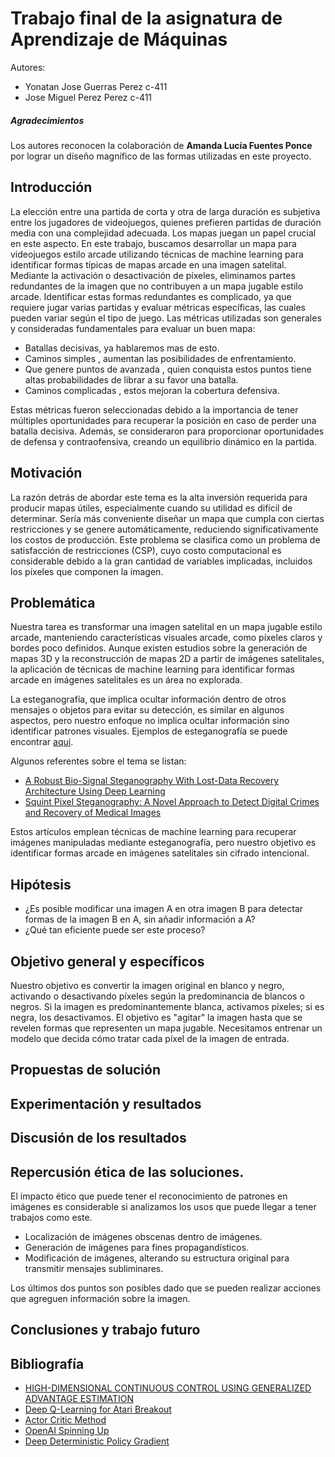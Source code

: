 
# Trabajo final de la asignatura de Aprendizaje de Máquinas

Autores: 

- Yonatan Jose Guerras Perez c-411
- Jose Miguel Perez Perez c-411

##### Agradecimientos

Los autores reconocen la colaboración de **Amanda Lucía Fuentes Ponce** por lograr un diseño magnífico de las formas utilizadas en este proyecto.

## Introducción

La elección entre una partida de corta y otra de larga duración es subjetiva entre los jugadores de videojuegos, quienes prefieren partidas de duración media con una complejidad adecuada. Los mapas juegan un papel crucial en este aspecto. En este trabajo, buscamos desarrollar un mapa para videojuegos estilo arcade utilizando técnicas de machine learning para identificar formas típicas de mapas arcade en una imagen satelital. Mediante la activación o desactivación de píxeles, eliminamos partes redundantes de la imagen que no contribuyen a un mapa jugable estilo arcade. Identificar estas formas redundantes es complicado, ya que requiere jugar varias partidas y evaluar métricas específicas, las cuales pueden variar según el tipo de juego. Las métricas utilizadas son generales y consideradas fundamentales para evaluar un buen mapa:

- Batallas decisivas, ya hablaremos mas de esto.
- Caminos simples , aumentan las posibilidades de enfrentamiento.
- Que genere puntos de avanzada , quien conquista estos puntos tiene altas probabilidades de librar a su favor una batalla.
- Caminos complicadas , estos mejoran la cobertura defensiva.

Estas métricas fueron seleccionadas debido a la importancia de tener múltiples oportunidades para recuperar la posición en caso de perder una batalla decisiva. Además, se consideraron para proporcionar oportunidades de defensa y contraofensiva, creando un equilibrio dinámico en la partida.

## Motivación

La razón detrás de abordar este tema es la alta inversión requerida para producir mapas útiles, especialmente cuando su utilidad es difícil de determinar. Sería más conveniente diseñar un mapa que cumpla con ciertas restricciones y se genere automáticamente, reduciendo significativamente los costos de producción. Este problema se clasifica como un problema de satisfacción de restricciones (CSP), cuyo costo computacional es considerable debido a la gran cantidad de variables implicadas, incluidos los píxeles que componen la imagen.

## Problemática

Nuestra tarea es transformar una imagen satelital en un mapa jugable estilo arcade, manteniendo características visuales arcade, como píxeles claros y bordes poco definidos. Aunque existen estudios sobre la generación de mapas 3D y la reconstrucción de mapas 2D a partir de imágenes satelitales, la aplicación de técnicas de machine learning para identificar formas arcade en imágenes satelitales es un área no explorada.

La esteganografía, que implica ocultar información dentro de otros mensajes o objetos para evitar su detección, es similar en algunos aspectos, pero nuestro enfoque no implica ocultar información sino identificar patrones visuales. Ejemplos de esteganografía se puede encontrar [aqui](https://infosecwriteups.com/steganography-ctfs-73f7b310b1f7?gi=9291a7cee537).

Algunos referentes sobre el tema se listan:

 - [A Robust Bio-Signal Steganography With Lost-Data Recovery Architecture Using Deep Learning](https://ieeexplore.ieee.org/document/9853601)
 - [Squint Pixel Steganography: A Novel Approach to Detect Digital Crimes and Recovery of Medical Images](https://www.igi-global.com/gateway/article/163348#pnlRecommendationForm)

Estos artículos emplean técnicas de machine learning para recuperar imágenes manipuladas mediante esteganografía, pero nuestro objetivo es identificar formas arcade en imágenes satelitales sin cifrado intencional.

## Hipótesis

- ¿Es posible modificar una imagen A en otra imagen B para detectar formas de la imagen B en A, sin añadir información a A?
- ¿Qué tan eficiente puede ser este proceso?

## Objetivo general y específicos

Nuestro objetivo es convertir la imagen original en blanco y negro, activando o desactivando píxeles según la predominancia de blancos o negros. Si la imagen es predominantemente blanca, activamos píxeles; si es negra, los desactivamos. El objetivo es "agitar" la imagen hasta que se revelen formas que representen un mapa jugable. Necesitamos entrenar un modelo que decida cómo tratar cada píxel de la imagen de entrada.

## Propuestas de solución

## Experimentación y resultados

## Discusión de los resultados

## Repercusión ética de las soluciones.

El impacto ético que puede tener el reconocimiento de patrones en imágenes es considerable si analizamos los usos que puede llegar a tener trabajos como este.

- Localización de imágenes obscenas dentro de imágenes.
- Generación de imágenes para fines propagandísticos.
- Modificación de imágenes, alterando su estructura original para transmitir mensajes subliminares.

Los últimos dos puntos son posibles dado que se pueden realizar acciones que agreguen información sobre la imagen.

## Conclusiones y trabajo futuro

## Bibliografía

- [HIGH-DIMENSIONAL CONTINUOUS CONTROL USING
GENERALIZED ADVANTAGE ESTIMATION](https://arxiv.org/pdf/1506.02438)
- [Deep Q-Learning for Atari Breakout](https://keras.io/examples/rl/deep_q_network_breakout/)
- [Actor Critic Method](https://keras.io/examples/rl/actor_critic_cartpole/)
- [OpenAI Spinning Up](https://spinningup.openai.com/en/latest/user/introduction.html)
- [Deep Deterministic Policy Gradient](https://keras.io/examples/rl/ddpg_pendulum/)